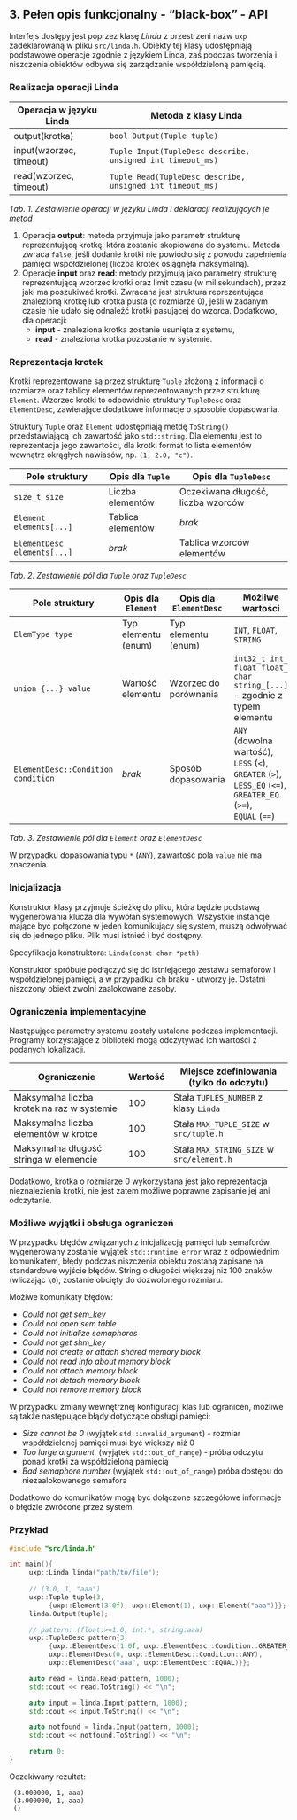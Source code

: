 ## 3. Pełen opis funkcjonalny - “black-box” - API

Interfejs dostępy jest poprzez klasę *Linda* z przestrzeni nazw `uxp` zadeklarowaną
w pliku `src/linda.h`. Obiekty tej klasy udostępniają  podstawowe operacje zgodnie
z językiem Linda, zaś podczas tworzenia i niszczenia obiektów odbywa się zarządzanie
współdzieloną pamięcią.

### Realizacja operacji Linda

| Operacja w języku Linda | Metoda z klasy Linda                                       |
| ----------------------- | ---------------------------------------------------------- |
| output(krotka)          | `bool Output(Tuple tuple)`                                 |
| input(wzorzec, timeout) | `Tuple Input(TupleDesc describe, unsigned int timeout_ms)` |
| read(wzorzec, timeout)  | `Tuple Read(TupleDesc describe, unsigned int timeout_ms)`  |
_Tab. 1. Zestawienie operacji w języku Linda i deklaracji realizujących je metod_

1. Operacja **output**: metoda przyjmuje jako parametr strukturę reprezentującą
   krotkę, która zostanie skopiowana do systemu. Metoda zwraca `false`, jeśli
   dodanie krotki nie powiodło się z powodu zapełnienia pamięci współdzielonej
   (liczba krotek osiągnęła maksymalną).
2. Operacje **input** oraz **read**: metody przyjmują jako parametry strukturę
   reprezentującą wzorzec krotki oraz limit czasu (w milisekundach), przez jaki
   ma poszukiwać krotki. Zwracana jest struktura reprezentująca znalezioną krotkę
   lub krotka pusta (o rozmiarze 0), jeśli w zadanym czasie nie udało się 
   odnaleźć krotki pasującej do wzorca. Dodatkowo, dla operacji:
     * **input** - znaleziona krotka zostanie usunięta z systemu,
     * **read** - znaleziona krotka pozostanie w systemie.

### Reprezentacja krotek

Krotki reprezentowane są przez strukturę `Tuple` złożoną z informacji o rozmiarze
oraz tablicy elementów reprezentowanych przez strukturę `Element`. Wzorzec krotki
to odpowidnio struktury `TupleDesc` oraz `ElementDesc`, zawierające dodatkowe
informacje o sposobie dopasowania.

Struktury `Tuple` oraz `Element` udostępniają metdę `ToString()` przedstawiającą
ich zawartość jako `std::string`. Dla elementu jest to reprezentacja jego zawartości,
dla krotki format to lista elementów wewnątrz okrągłych nawiasów, np. `(1, 2.0, "c")`.

| Pole struktury              | Opis dla `Tuple`  | Opis dla `TupleDesc`               |
| --------------------------- | ----------------- | ---------------------------------- |
| `size_t size`               | Liczba elementów  | Oczekiwana długość, liczba wzorców |
| `Element elements[...]`     | Tablica elementów | _brak_                             |
| `ElementDesc elements[...]` | _brak_            | Tablica wzorców elementów          |
_Tab. 2. Zestawienie pól dla `Tuple` oraz `TupleDesc`_

| Pole struktury                     | Opis dla `Element`  | Opis dla `ElementDesc` | Możliwe wartości                                                                                                                  |
| ---------------------------------- | ------------------- | ---------------------- | --------------------------------------------------------------------------------------------------------------------------------- |
| `ElemType type`                    | Typ elementu (enum) | Typ elementu (enum)    | `INT`, `FLOAT`, `STRING`                                                                                                          |
| `union {...} value`                | Wartość elementu    | Wzorzec do porównania  | `int32_t int_` <br> `float float_` <br> `char string_[...]` <br> - zgodnie z typem elementu                                       |
| `ElementDesc::Condition condition` | _brak_              | Sposób dopasowania     | `ANY` (dowolna wartość),<br> `LESS` (`<`),<br> `GREATER` (`>`),<br> `LESS_EQ` (`<=`),<br> `GREATER_EQ` (`>=`),<br> `EQUAL` (`==`) |
_Tab. 3. Zestawienie pól dla `Element` oraz `ElementDesc`_

W przypadku dopasowania typu `*` (`ANY`), zawartość pola `value` nie ma znaczenia.

### Inicjalizacja
Konstruktor klasy przyjmuje ścieżkę do pliku, która będzie podstawą wygenerowania
klucza dla wywołań systemowych. Wszystkie instancje mające być połączone w jeden
komunikujący się system, muszą odwoływać się do jednego pliku. Plik musi istnieć
i być dostępny.

Specyfikacja konstruktora: `Linda(const char *path)`

Konstruktor spróbuje podłączyć się do istniejącego zestawu semaforów i współdzielonej
pamięci, a w przypadku ich braku - utworzy je. Ostatni niszczony obiekt zwolni
zaalokowane zasoby.

### Ograniczenia implementacyjne
Następujące parametry systemu zostały ustalone podczas implementacji. Programy
korzystające z biblioteki mogą odczytywać ich wartości z podanych lokalizacji.

| Ograniczenie                               | Wartość | Miejsce zdefiniowania (tylko do odczytu)  |
| ------------------------------------------ | ------- | ----------------------------------------- |
| Maksymalna liczba krotek na raz w systemie | 100     | Stała `TUPLES_NUMBER` z klasy `Linda`     |
| Maksymalna liczba elementów w krotce       | 100     | Stała `MAX_TUPLE_SIZE` w `src/tuple.h`    |
| Maksymalna długość stringa w elemencie     | 100     | Stała `MAX_STRING_SIZE` w `src/element.h` |

Dodatkowo, krotka o rozmiarze 0 wykorzystana jest jako reprezentacja nieznalezienia
krotki, nie jest zatem możliwe poprawne zapisanie jej ani odczytanie.

### Możliwe wyjątki i obsługa ograniczeń

W przypadku błędów związanych z inicjalizacją pamięci lub semaforów, wygenerowany
zostanie wyjątek `std::runtime_error` wraz z odpowiednim
komunikatem, błędy podczas niszczenia obiektu zostaną zapisane na standardowe
wyjście błędów. String o długości większej niż 100 znaków (wliczając `\0`), zostanie
obcięty do dozwolonego rozmiaru.

Możiwe komunikaty błędów:
* _Could not get sem\_key_
* _Could not open sem table_
* _Could not initialize semaphores_
* _Could not get shm\_key_
* _Could not create or attach shared memory block_
* _Could not read info about memory block_
* _Could not attach memory block_
* _Could not detach memory block_
* _Could not remove memory block_
  
W przypadku zmiany wewnętrznej konfiguracji klas lub ograniceń, możliwe są 
także następujące błądy dotyczące obsługi pamięci:
* _Size cannot be 0_ (wyjątek `std::invalid_argument`) - rozmiar współdzielonej
  pamięci musi być większy niż 0
* _Too large argument._ (wyjątek `std::out_of_range`) - próba odczytu ponad
  krotki za współdzieloną pamięcią
* _Bad semaphore number_ (wyjątek `std::out_of_range`) próba dostępu do 
  niezaalokowanego semafora

Dodatkowo do komunikatów mogą być dołączone szczegółowe informacje o błędzie
zwrócone przez system. 

### Przykład

```C++
#include "src/linda.h"

int main(){
     uxp::Linda linda("path/to/file");
     
     // (3.0, 1, "aaa")
     uxp::Tuple tuple{3,
          {uxp::Element(3.0f), uxp::Element(1), uxp::Element("aaa")}};
     linda.Output(tuple);

     // pattern: (float:>=1.0, int:*, string:aaa)
     uxp::TupleDesc pattern{3,
          {uxp::ElementDesc(1.0f, uxp::ElementDesc::Condition::GREATER_EQ),
          uxp::ElementDesc(0, uxp::ElementDesc::Condition::ANY),
          uxp::ElementDesc("aaa", uxp::ElementDesc::EQUAL)}};

     auto read = linda.Read(pattern, 1000);
     std::cout << read.ToString() << "\n";

     auto input = linda.Input(pattern, 1000);
     std::cout << input.ToString() << "\n";

     auto notfound = linda.Input(pattern, 1000);
     std::cout << notfound.ToString() << "\n";

     return 0;
}
```

Oczekiwany rezultat:

     (3.000000, 1, aaa)
     (3.000000, 1, aaa)
     ()

